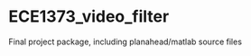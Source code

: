 ECE1373_video_filter
====================

Final project package, including planahead/matlab source files
